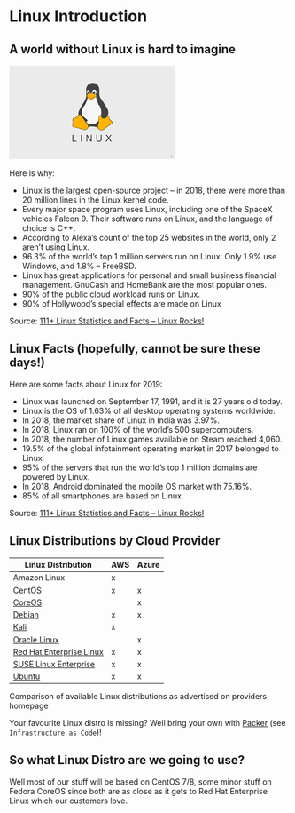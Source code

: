 # Linux Introduction

## A world without Linux is hard to imagine

![](img/linux_tux_modern.png)

Here is why:
 
* Linux is the largest open-source project – in 2018, there were more than 20 million lines in the Linux kernel code.
* Every major space program uses Linux, including one of the SpaceX vehicles Falcon 9. Their software runs on Linux, and the language of choice is C++.
* According to Alexa’s count of the top 25 websites in the world, only 2 aren’t using Linux.
* 96.3% of the world’s top 1 million servers run on Linux. Only 1.9% use Windows, and 1.8% – FreeBSD.
* Linux has great applications for personal and small business financial management. GnuCash and HomeBank are the most popular ones.
* 90% of the public cloud workload runs on Linux.
* 90% of Hollywood’s special effects are made on Linux

Source: [111+ Linux Statistics and Facts – Linux Rocks!](https://hostingtribunal.com/blog/linux-statistics/#gref)

## Linux Facts (hopefully, cannot be sure these days!)

Here are some facts about Linux for 2019:
 
* Linux was launched on September 17, 1991, and it is 27 years old today.
* Linux is the OS of 1.63% of all desktop operating systems worldwide.
* In 2018, the market share of Linux in India was 3.97%.
* In 2018, Linux ran on 100% of the world’s 500 supercomputers.
* In 2018, the number of Linux games available on Steam reached 4,060.
* 19.5% of the global infotainment operating market in 2017 belonged to Linux.
* 95% of the servers that run the world’s top 1 million domains are powered by Linux.
* In 2018, Android dominated the mobile OS market with 75.16%.
* 85% of all smartphones are based on Linux.

Source: [111+ Linux Statistics and Facts – Linux Rocks!](https://hostingtribunal.com/blog/linux-statistics/#gref)

## Linux Distributions by Cloud Provider

Linux Distribution | AWS | Azure
--- | --- | ---
Amazon Linux | x |
[CentOS](https://centos.org) | x | x
[CoreOS](http://coreos.com/) |  | x 
[Debian](https://www.debian.org/) | x | x
[Kali](https://www.kali.org/) | x | 	 
[Oracle Linux](https://www.oracle.com/Linux/) |  | x
[Red Hat Enterprise Linux](https://www.redhat.com/en/technologies/linux-platforms/enterprise-linux) | x | x
[SUSE Linux Enterprise](https://www.suse.com/products/server/) | x | x
[Ubuntu](https://ubuntu.com/) | x | x

Comparison of available Linux distributions as advertised on providers homepage

Your favourite Linux distro is missing? Well bring your own with [Packer](https://packer.io) (see `Infrastructure as Code`)!

## So what Linux Distro are we going to use?

Well most of our stuff will be based on CentOS 7/8, some minor stuff on Fedora CoreOS since both are as close as it gets to Red Hat Enterprise Linux which our customers love.